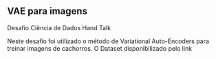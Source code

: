 VAE para imagens
-----------------------

Desafio Ciência de Dados Hand Talk

Neste desafio foi utilizado o método de Variational Auto-Encoders para treinar imagens de cachorros. O Dataset disponibilizado pelo link

	
